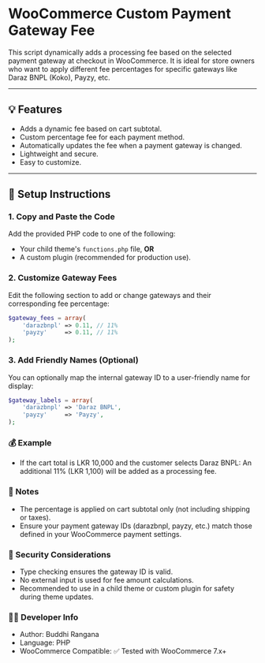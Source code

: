 # WooCommerce Custom Payment Gateway Fee

This script dynamically adds a processing fee based on the selected payment gateway at checkout in WooCommerce. It is ideal for store owners who want to apply different fee percentages for specific gateways like Daraz BNPL (Koko), Payzy, etc.

---

## 💡 Features

- Adds a dynamic fee based on cart subtotal.
- Custom percentage fee for each payment method.
- Automatically updates the fee when a payment gateway is changed.
- Lightweight and secure.
- Easy to customize.

---

## 🔧 Setup Instructions

### 1. Copy and Paste the Code

Add the provided PHP code to one of the following:
- Your child theme's `functions.php` file, **OR**
- A custom plugin (recommended for production use).

### 2. Customize Gateway Fees

Edit the following section to add or change gateways and their corresponding fee percentage:

```php
$gateway_fees = array(
    'darazbnpl' => 0.11, // 11%
    'payzy'     => 0.11, // 11%
);
```

### 3. Add Friendly Names (Optional)

You can optionally map the internal gateway ID to a user-friendly name for display:

```php
$gateway_labels = array(
    'darazbnpl' => 'Daraz BNPL',
    'payzy'     => 'Payzy',
);
```

### 💰 Example

- If the cart total is LKR 10,000 and the customer selects Daraz BNPL: An additional 11% (LKR 1,100) will be added as a processing fee.

### 📌 Notes

- The percentage is applied on cart subtotal only (not including shipping or taxes).
- Ensure your payment gateway IDs (darazbnpl, payzy, etc.) match those defined in your WooCommerce payment settings.

### 🔐 Security Considerations

- Type checking ensures the gateway ID is valid.
- No external input is used for fee amount calculations.
- Recommended to use in a child theme or custom plugin for safety during theme updates.

### 🧑‍💻 Developer Info

- Author: Buddhi Rangana
- Language: PHP
- WooCommerce Compatible: ✅ Tested with WooCommerce 7.x+
